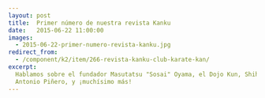 ```yaml
---
layout: post
title:  Primer número de nuestra revista Kanku
date:   2015-06-22 11:00:00
images:
  - 2015-06-22-primer-numero-revista-kanku.jpg
redirect_from:
  - /component/k2/item/266-revista-kanku-club-karate-kan/
excerpt:
  Hablamos sobre el fundador Masutatsu "Sosai" Oyama, el Dojo Kun, Shihan
  Antonio Piñero, y ¡muchísimo más!
---
```

<div class="video-container">
  <div data-configid="0/13686284" class="issuuembed"></div><script type="text/javascript" src="//e.issuu.com/embed.js" async="true"></script>
</div>
